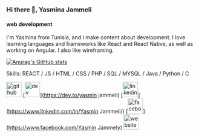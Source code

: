 ### Hi there 👋, Yasmina Jammeli
#### web development
I'm Yasmina from Tunisia, and I make content about development. I love learning languages and frameworks like React and React Native, as well as working on Angular. I also like wireframing.

[![Anurag's GitHub stats](https://github-readme-stats.vercel.app/api?username=yasminajammeli)](https://github.com/anuraghazra/github-readme-stats)

Skills: REACT / JS / HTML / CSS / PHP / SQL / MYSQL / Java / Python / C 


[<img src='https://cdn.jsdelivr.net/npm/simple-icons@3.0.1/icons/github.svg' alt='github' height='40'>](https://github.com/yasminjammeli)  [<img src='https://cdn.jsdelivr.net/npm/simple-icons@3.0.1/icons/dev-dot-to.svg' alt='dev' height='40'>](https://dev.to/yasmin jammeli)  [<img src='https://cdn.jsdelivr.net/npm/simple-icons@3.0.1/icons/linkedin.svg' alt='linkedin' height='40'>](https://www.linkedin.com/in/Yasmin Jammeli/)  [<img src='https://cdn.jsdelivr.net/npm/simple-icons@3.0.1/icons/facebook.svg' alt='facebook' height='40'>](https://www.facebook.com/Yasmin Jammely)  [<img src='https://cdn.jsdelivr.net/npm/simple-icons@3.0.1/icons/icloud.svg' alt='website' height='40'>](https://github.com/yasminjammeli)  




